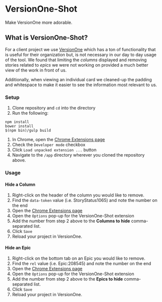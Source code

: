 # VersionOne-Shot

Make VersionOne more adorable.

## What is VersionOne-Shot?

For a client project we use [VersionOne](http://www.versionone.com) which has a ton of functionality that is useful for their organization but, is not necessary in our day to day usage of the tool. We found that limiting the *columns* displayed and removing stories related to *epics* we were not working on provided a much better view of the work in front of us.

Additionally, when viewing an individual card we cleaned-up the padding and whitespace to make it easier to see the information most relevant to us.

### Setup
1. Clone repository and `cd` into the directory
1. Run the following:
  ```
  npm install
  bower install
  $(npm bin)/gulp build
  ```
1. In Chrome, open the [Chrome Extensions page](chrome://extensions/)
1. Check the `Developer mode` checkbox
1. Click `Load unpacked extension ...` button
1. Navigate to the `/app` directory wherever you cloned the repository above.

### Usage

#### Hide a Column
1. Right-click on the header of the column you would like to remove.
2. Find the `data-token` value (i.e. StoryStatus1065) and note the number on the end
3. Open the [Chrome Extensions page](chrome://extensions/)
4. Open the `Options` pop-up for the VersionOne-Shot extension
5. Add the number from step 2 above to the **Columns to hide** comma-separated list.
6. Click `Save`
7. Reload your project in VersionOne.

#### Hide an Epic
1. Right-click on the bottom tab on an Epic you would like to remove.
2. Find the `rel` value (i.e. Epic:208545) and note the number on the end
3. Open the [Chrome Extensions page](chrome://extensions/)
4. Open the `Options` pop-up for the VersionOne-Shot extension
5. Add the number from step 2 above to the **Epics to hide** comma-separated list.
6. Click `Save`
7. Reload your project in VersionOne.
